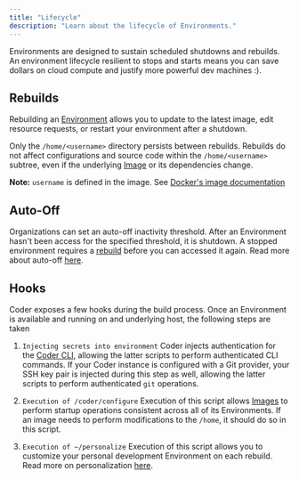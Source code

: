 ```yaml
---
title: "Lifecycle"
description: "Learn about the lifecycle of Environments."
---
```


Environments are designed to sustain scheduled shutdowns and rebuilds. An
environment lifecycle resilient to stops and starts means you can save dollars
on cloud compute and justify more powerful dev machines :).

## Rebuilds

Rebuilding an [Environment](index.md) allows you to update to the latest image,
edit resource requests, or restart your environment after a shutdown.

Only the `/home/<username>` directory persists between rebuilds. Rebuilds do not
affect configurations and source code within the `/home/<username>` subtree,
even if the underlying [Image](../images/index.md) or its dependencies change.

**Note:** `username` is defined in the image. See
[Docker's image documentation](https://docs.docker.com/engine/reference/builder/#user)

## Auto-Off

Organizations can set an auto-off inactivity threshold. After an Environment
hasn't been access for the specified threshold, it is shutdown. A stopped
environment requires a [rebuild](#Rebuilds) before you can accessed it again.
Read more about auto-off [here](../admin/environment-management/shutdown.md).

## Hooks

Coder exposes a few hooks during the build process. Once an Environment is
available and running on and underlying host, the following steps are taken

1. `Injecting secrets into environment` Coder injects authentication for the
   [Coder CLI](https://github.com/cdr/coder-cli), allowing the latter scripts to
   perform authenticated CLI commands. If your Coder instance is configured with
   a Git provider, your SSH key pair is injected during this step as well,
   allowing the latter scripts to perform authenticated `git` operations.

1. `Execution of /coder/configure` Execution of this script allows
   [Images](../images/index.md) to perform startup operations consistent across
   all of its Environments. If an image needs to perform modifications to the
   `/home`, it should do so in this script.

1. `Execution of ~/personalize` Execution of this script allows you to customize
   your personal development Environment on each rebuild. Read more on
   personalization [here](./personalization.md).
